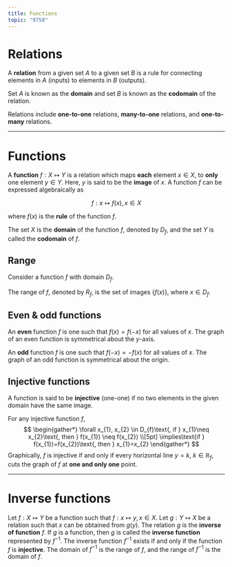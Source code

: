 ```yaml
---
title: Functions
topic: "9758"
---
```

# Relations 
A **relation** from a given set $A$ to a given set $B$ is a rule for connecting elements in $A$ (inputs) to elements in $B$ (outputs).

Set $A$ is known as the **domain** and set $B$ is known as the **codomain** of the relation.

Relations include **one-to-one** relations, **many-to-one** relations, and **one-to-many** relations.

---
# Functions
A **function** $f: X \mapsto Y$ is a relation which maps **each** element $x\in X$, to **only** one element $y\in Y$. Here, $y$ is said to be the **image** of $x$.
A function $f$ can be expressed algebraically as

$$
f: x\mapsto f(x),\, x\in X
$$

where $f(x)$ is the **rule** of the function $f$.

The set $X$ is the **domain** of the function $f$, denoted by $D_f$, and the set $Y$ is called the **codomain** of $f$.

## Range
Consider a function $f$ with domain $D_f$.

The range of $f$, denoted by $R_f$, is the set of images $\{ f(x) \}$, where $x\in D_f$.

## Even & odd functions
An **even** function $f$ is one such that $f(x) = f(-x)$ for all values of $x$. The graph of an even function is symmetrical about the $y$-axis.

An **odd** function $f$ is one such that $f(-x) = -f(x)$ for all values of $x$.  The graph of an odd function is symmetrical about the origin.

## Injective functions
A function is said to be **injective** (one-one) if no two elements in the given domain have the same image.

For any injective function $f$,
$$
\begin{gather*}
\forall x_{1}, x_{2} \in D_{f}\text{, if } x_{1}\neq x_{2}\text{, then } f(x_{1}) \neq f(x_{2}) \\[5pt]
\implies\text{if } f(x_{1})=f(x_{2})\text{, then } x_{1}=x_{2}
\end{gather*}
$$
Graphically, $f$ is injective if and only if every horizontal line $y=k$, $k\in\mathbb{R}_{f}$, cuts the graph of $f$ at **one and only one** point.

---
# Inverse functions
Let $f: X \mapsto Y$ be a function such that $f: x \mapsto y, x \in X$. Let $g: Y \mapsto X$ be a relation such that $x$ can be obtained from $g(y)$.
The relation $g$ is the **inverse of function** $f$. If $g$ is a function, then $g$ is called the **inverse function** represented by $f^{-1}$.
The inverse function $f^{-1}$ exists if and only if the function $f$ is **injective**.
The domain of $f^{-1}$ is the range of $f$, and the range of $f^{-1}$ is the domain of $f$.
